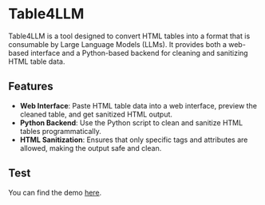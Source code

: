 # Table4LLM

Table4LLM is a tool designed to convert HTML tables into a
format that is consumable by Large Language Models (LLMs).
It provides both a web-based interface and a Python-based
backend for cleaning and sanitizing HTML table data.

## Features

- **Web Interface**: Paste HTML table data into a web interface,
  preview the cleaned table, and get sanitized HTML output.
- **Python Backend**: Use the Python script to clean and sanitize HTML tables programmatically.
- **HTML Sanitization**: Ensures that only specific tags and attributes are allowed,
  making the output safe and clean.

## Test

You can find the demo [here](https://gcgbarbosa.github.io/table4llm/table-cleaner.html).
